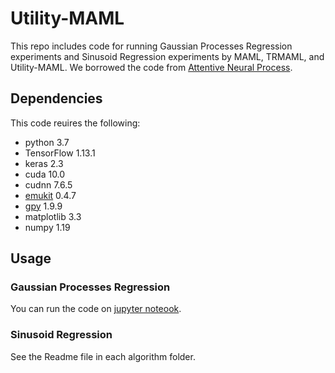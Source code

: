 # Utility-MAML
This repo includes code for running Gaussian Processes Regression experiments and Sinusoid Regression experiments by MAML, TRMAML, and Utility-MAML. We borrowed the code from [Attentive Neural Process](https://github.com/deepmind/neural-processes).

## Dependencies
This code reuires the following: 

- python 3.7
- TensorFlow 1.13.1
- keras 2.3
- cuda 10.0
- cudnn 7.6.5
- [emukit](https://github.com/EmuKit/emukit) 0.4.7
- [gpy](https://gpy.readthedocs.io/en/deploy/) 1.9.9
- matplotlib 3.3
- numpy 1.19

## Usage
### Gaussian Processes Regression
You can run the code on [jupyter noteook](https://jupyter.org/install.html).

### Sinusoid Regression
See the Readme file in each algorithm folder.
